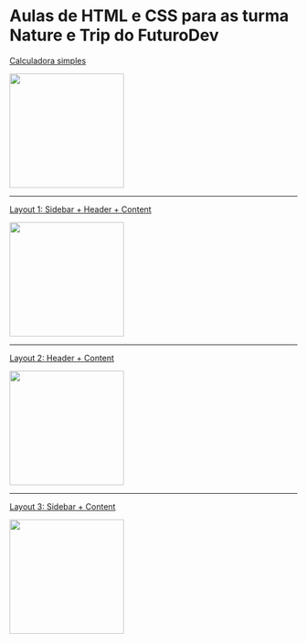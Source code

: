 # Aulas de HTML e CSS para as turma Nature e Trip do FuturoDev

[Calculadora simples](https://github.com/Geeobarros/nature_trip_modulo2/tree/master/aula1)

<img  width=200px; heigth=200px; src="./nature_trip_modulo2/assets/calc-simples.png">

 -----------------------------------------------------------------------------------
[Layout 1: Sidebar + Header + Content](https://github.com/Geeobarros/nature_trip_modulo2/blob/master/aula2/layout.html)

<img  width=200px; heigth=200px; src="./nature_trip_modulo2/assets/layout-Sidebar + Header + Content.png">

------------------------------------------------------------------------------------
[Layout 2: Header + Content](https://github.com/Geeobarros/nature_trip_modulo2/blob/master/aula2/layout2.html)

<img  width=200px; heigth=200px; src="./nature_trip_modulo2/assets/layout- Header + Content.png">

------------------------------------------------------------------------------------
[Layout 3: Sidebar + Content](https://github.com/Geeobarros/nature_trip_modulo2/blob/master/aula2/layout3.html)

<img  width=200px; heigth=200px; src="./nature_trip_modulo2/assets/layout-Sidebar-content.png">